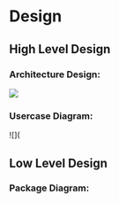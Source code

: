 # Design

## High Level Design 

### Architecture Design:

![](https://github.com/meghasgowda99/calendar_application_302301/blob/main/2_Design/High_Level_diagram.png)

### Usercase Diagram:

![](

## Low Level Design 

### Package Diagram:
